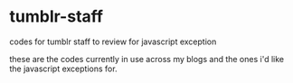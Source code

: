 # tumblr-staff
codes for tumblr staff to review for javascript exception

these are the codes currently in use across my blogs and the ones i'd like the javascript exceptions for.
